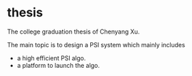 # thesis

The college graduation thesis of Chenyang Xu.

The main topic is to design a PSI system which mainly includes

- a high efficient PSI algo.
- a platform to launch the algo.  
